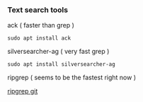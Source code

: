 ### Text search tools
ack ( faster than grep )
```
sudo apt install ack
```

silversearcher-ag ( very fast grep )
```
sudo apt install silversearcher-ag
```

ripgrep ( seems to be the fastest right now )

[ripgrep git](https://github.com/BurntSushi/ripgrep)
